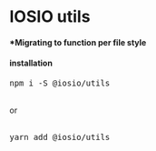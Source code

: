 <h1>IOSIO utils</h1>

<h4>*Migrating to function per file style</h4>
<h4>installation</h4> 
<pre>
npm i -S @iosio/utils
</pre>

<br/>
or
<br/>
<br/>
<pre>
yarn add @iosio/utils
</pre>

